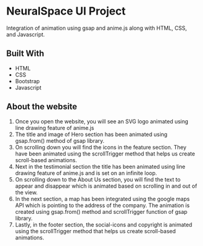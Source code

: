 # NeuralSpace UI Project
Integration of animation using gsap and anime.js along with HTML, CSS, and Javascript.

## Built With
* HTML
* CSS
* Bootstrap
* Javascript

## About the website
1. Once you open the website, you will see an SVG logo animated using line drawing feature of anime.js
2. The title and image of Hero section has been animated using gsap.from() method of gsap library.
3. On scrolling down you will find the icons in the feature section. They have been animated using the scrollTrigger method that helps us create scroll-based animations.
4. Next in the testimonial section the title has been animated using line drawing feature of anime.js and is set on an infinite loop.
5. On scrolling down to the About Us section, you will find the text to appear and disappear which is animated based on scrolling in and out of the view.
6. In the next section, a map has been integrated using the google maps API which is pointing to the address of the company. The animation is created using gsap.from() method and scrollTrigger function of gsap library.
7. Lastly, in the footer section, the social-icons and copyright is animated using the scrollTrigger method that helps us create scroll-based animations.
